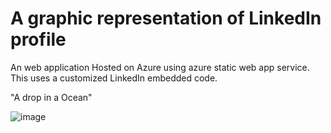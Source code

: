 
# A graphic representation of LinkedIn profile

An web application Hosted on Azure using azure static web app service. This uses a customized LinkedIn embedded code.

"A drop in a Ocean"

![image](https://user-images.githubusercontent.com/83111706/169558601-d7492cf2-362d-4744-aae4-9fc7e7911fc6.png)
